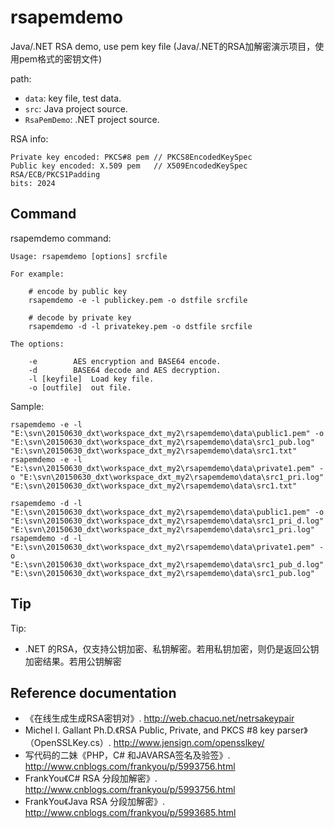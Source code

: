 # rsapemdemo
Java/.NET RSA demo, use pem key file (Java/.NET的RSA加解密演示项目，使用pem格式的密钥文件)

path:

- `data`: key file, test data.
- `src`: Java project source.
- `RsaPemDemo`: .NET project source.

RSA info:
```
Private key encoded: PKCS#8 pem	// PKCS8EncodedKeySpec
Public key encoded: X.509 pem	// X509EncodedKeySpec
RSA/ECB/PKCS1Padding
bits: 2024
```

## Command

rsapemdemo command:

```
Usage: rsapemdemo [options] srcfile

For example:

    # encode by public key
    rsapemdemo -e -l publickey.pem -o dstfile srcfile

    # decode by private key
    rsapemdemo -d -l privatekey.pem -o dstfile srcfile

The options:

    -e        AES encryption and BASE64 encode.
    -d        BASE64 decode and AES decryption.
    -l [keyfile]  Load key file.
    -o [outfile]  out file.

```

Sample:

```
rsapemdemo -e -l "E:\svn\20150630_dxt\workspace_dxt_my2\rsapemdemo\data\public1.pem" -o "E:\svn\20150630_dxt\workspace_dxt_my2\rsapemdemo\data\src1_pub.log" "E:\svn\20150630_dxt\workspace_dxt_my2\rsapemdemo\data\src1.txt"
rsapemdemo -e -l "E:\svn\20150630_dxt\workspace_dxt_my2\rsapemdemo\data\private1.pem" -o "E:\svn\20150630_dxt\workspace_dxt_my2\rsapemdemo\data\src1_pri.log" "E:\svn\20150630_dxt\workspace_dxt_my2\rsapemdemo\data\src1.txt"

rsapemdemo -d -l "E:\svn\20150630_dxt\workspace_dxt_my2\rsapemdemo\data\public1.pem" -o "E:\svn\20150630_dxt\workspace_dxt_my2\rsapemdemo\data\src1_pri_d.log" "E:\svn\20150630_dxt\workspace_dxt_my2\rsapemdemo\data\src1_pri.log"
rsapemdemo -d -l "E:\svn\20150630_dxt\workspace_dxt_my2\rsapemdemo\data\private1.pem" -o "E:\svn\20150630_dxt\workspace_dxt_my2\rsapemdemo\data\src1_pub_d.log" "E:\svn\20150630_dxt\workspace_dxt_my2\rsapemdemo\data\src1_pub.log"
```
## Tip

Tip:

* .NET 的RSA，仅支持公钥加密、私钥解密。若用私钥加密，则仍是返回公钥加密结果。若用公钥解密

## Reference documentation

* 《在线生成生成RSA密钥对》. http://web.chacuo.net/netrsakeypair
* Michel I. Gallant Ph.D.《RSA Public, Private, and PKCS #8 key parser》（OpenSSLKey.cs）. http://www.jensign.com/opensslkey/
* 写代码的二妹《PHP，C# 和JAVARSA签名及验签》. http://www.cnblogs.com/frankyou/p/5993756.html
* FrankYou《C# RSA 分段加解密》. http://www.cnblogs.com/frankyou/p/5993756.html
* FrankYou《Java RSA 分段加解密》. http://www.cnblogs.com/frankyou/p/5993685.html

